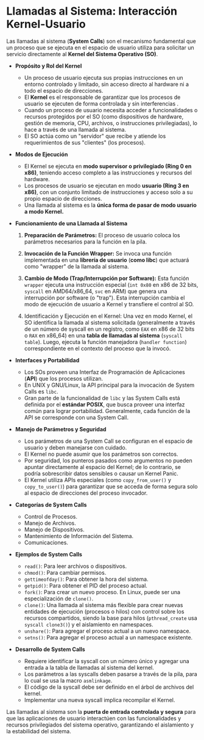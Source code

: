 # Llamadas al Sistema: Interacción Kernel-Usuario

Las llamadas al sistema (**System Calls**) son el mecanismo fundamental que un proceso que se ejecuta en el espacio de usuario utiliza para solicitar un servicio directamente al **Kernel del Sistema Operativo (SO)**.

- **Propósito y Rol del Kernel**

  - Un proceso de usuario ejecuta sus propias instrucciones en un entorno controlado y limitado, sin acceso directo al hardware ni a todo el espacio de direcciones.
  - El **Kernel** es el responsable de garantizar que los procesos de usuario se ejecuten de forma controlada y sin interferencias .
  - Cuando un proceso de usuario necesita acceder a funcionalidades o recursos protegidos por el SO (como dispositivos de hardware, gestión de memoria, CPU, archivos, o instrucciones privilegiadas), lo hace a través de una llamada al sistema.
  - El SO actúa como un "servidor" que recibe y atiende los requerimientos de sus "clientes" (los procesos).

- **Modos de Ejecución**
  - El Kernel se ejecuta en **modo supervisor o privilegiado (Ring 0 en x86)**, teniendo acceso completo a las instrucciones y recursos del hardware.
  - Los procesos de usuario se ejecutan en modo **usuario (Ring 3 en x86)**, con un conjunto limitado de instrucciones y acceso solo a su propio espacio de direcciones.
  - Una llamada al sistema es la **única forma de pasar de modo usuario a modo Kernel.**

- **Funcionamiento de una Llamada al Sistema**
  
  1. **Preparación de Parámetros:** El proceso de usuario coloca los parámetros necesarios para la función en la pila.

  2. **Invocación de la Función Wrapper:** Se invoca una función implementada en una **librería de usuario** (**como libc**) que actuará como "wrapper" de la llamada al sistema.
  
  3. **Cambio de Modo (Trap/Interrupción por Software):** Esta función `wrapper` ejecuta una instrucción especial (`int 0x80` en x86 de 32 bits, `syscall` en AMD64/x86_64, `svc` en ARM) que genera una interrupción por software (o "trap"). Esta interrupción cambia el modo de ejecución de usuario a Kernel y transfiere el control al SO.

  4. Identificación y Ejecución en el Kernel: Una vez en modo Kernel, el SO identifica la llamada al sistema solicitada (generalmente a través de un número de syscall en un registro, como `EAX` en x86 de 32 bits o `RAX` en x86_64) en una **tabla de llamadas al sistema** (`syscall table`). Luego, ejecuta la función manejadora (`handler function`) correspondiente en el contexto del proceso que la invocó.

- **Interfaces y Portabilidad**
  - Los SOs proveen una Interfaz de Programación de Aplicaciones (**API**) que los procesos utilizan.
  - En UNIX y GNU/Linux, la API principal para la invocación de System Calls es `libc`.
  - Gran parte de la funcionalidad de `libc` y las System Calls está definida por el **estándar POSIX**, que busca proveer una interfaz común para lograr portabilidad. Generalmente, cada función de la API se corresponde con una System Call.

- **Manejo de Parámetros y Seguridad**
  - Los parámetros de una System Call se configuran en el espacio de usuario y deben manejarse con cuidado.
  - El Kernel no puede asumir que los parámetros son correctos.
  - Por seguridad, los punteros pasados como argumentos no pueden apuntar directamente al espacio del Kernel; de lo contrario, se podría sobrescribir datos sensibles o causar un Kernel Panic.
  - El Kernel utiliza APIs especiales (como `copy_from_user()` y `copy_to_user()`) para garantizar que se acceda de forma segura solo al espacio de direcciones del proceso invocador.

- **Categorías de System Calls**
  - Control de Procesos.
  - Manejo de Archivos.
  - Manejo de Dispositivos.
  - Mantenimiento de Información del Sistema.
  - Comunicaciones.

- **Ejemplos de System Calls**
  - `read()`: Para leer archivos o dispositivos.
  - `chmod()`: Para cambiar permisos.
  - `gettimeofday()`: Para obtener la hora del sistema.
  - `getpid()`: Para obtener el PID del proceso actual.
  - `fork()`: Para crear un nuevo proceso. En Linux, puede ser una especialización de `clone()`.
  - `clone()`: Una llamada al sistema más flexible para crear nuevas entidades de ejecución (procesos o hilos) con control sobre los recursos compartidos, siendo la base para hilos (`pthread_create` usa `syscall clone3()`) y el aislamiento en namespaces.
  - `unshare()`: Para agregar el proceso actual a un nuevo namespace.
  - `setns()`: Para agregar el proceso actual a un namespace existente.

- **Desarrollo de System Calls**
  - Requiere identificar la syscall con un número único y agregar una entrada a la tabla de llamadas al sistema del kernel.
  - Los parámetros a las syscalls deben pasarse a través de la pila, para lo cual se usa la macro `asmlinkage`.
  - El código de la syscall debe ser definido en el árbol de archivos del kernel.
  - Implementar una nueva syscall implica recompilar el Kernel.

Las llamadas al sistema son la **puerta de entrada controlada y segura** para que las aplicaciones de usuario interactúen con las funcionalidades y recursos privilegiados del sistema operativo, garantizando el aislamiento y la estabilidad del sistema.
